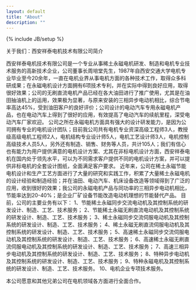 ```yaml
---
layout: default
title: "About"
description: ""
---
```

{% include JB/setup %}

关于我们：西安祥泰电机技术有限公司简介

西安祥泰电机技术有限公司是一个专业从事稀土永磁电机研发、制造和电机专业技术服务的高新技术企业，公司董事长周培堂先生，1987年自西安交通大学电机专业毕业至今20余年，一直在电机业界从事电机方面的各种技术工作，取得众多科研成果；在永磁电机设计方面拥有6项技术专利，并在实际中得到良好应用，取得很好效果；公司的无刷直流电机产品已经在各大油田进行了推广使用，尤其是在油田抽油机上的运用，效果极为显著，与原来安装的三相异步电动机相比，综合节电率高达45%，受到油田客户的良好评价；公司设计的电动汽车专用永磁电机产品，也在电动汽车上得到了很好的应用，有效提高了电动汽车的续航里程，深受电动汽车厂家欢迎。
公司之所在永磁电机方面具有强大的设计研发能力，是因为公司拥有专业的电机设计团队；目前我公司共有电机专业资深高级工程师3人，教授级高级电机工程师2人，电机结构专业设计师5人，电机工艺设计师3人，电机控制高级技术人员5人，另外还有制造、销售、财务等人员，共计105人；我们有信心也有能力为用户提供满意的电机设计方案、尤其在非标电机设计方面，西安祥泰电机在国内处于领先水平，可以为不同需求客户提供不同的电机设计方案，并可以提供非标电机的全套设计图纸，全面满足客户要求。
近年来，公司在稀土永磁节能电机设计和生产工艺方面进行了大量的研究和实践工作，积累了大量稀土永磁电机的设计经验和制造经验；并在油田、电动汽车、机床设备改造等领域得到了广泛的应用，收到很好的效果；我公司的永磁电机产品与同功率的三相异步电动机相比，节能率达到20-40%；是企业厂矿设备节能改造电动机理想的节能替代产品。
目前，公司的主要业务有以下：
1、节能稀土永磁同步交流电动机及其控制系统的研发设计、制造、工艺、技术服务；
2、节能稀土永磁无刷直流电动机及其控制系统的研发设计、制造、工艺、技术服务；
3、稀土永磁同步交流伺服电动机及其控制系统的研发设计、制造、工艺、技术服务；
4、稀土永磁无刷直流伺服电动机及其控制系统的研发设计、制造、工艺、技术服务；
5、高速稀土永磁同步交流伺服电动机及其控制系统的研发设计、制造、工艺、技术服务；
6、高速稀土永磁无刷直流伺服电动机及其控制系统的研发设计、制造、工艺、技术服务；
7、高速三相异步电动机及其控制系统的研发设计、制造、工艺、技术服务；
8、特种异步电动机及其控制系统的研发设计、制造、工艺、技术服务；
9、特种永磁电机及其控制系统的研发设计、制造、工艺、技术服务。
10、电机企业专项技术服务。
 
本公司愿意和其他兄弟公司在电机领域各方面进行全面合作。